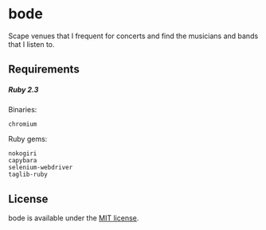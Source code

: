 # bode

Scape venues that I frequent for concerts and find the musicians and bands that I listen to.

## Requirements

##### Ruby 2.3

Binaries:

    chromium
    
Ruby gems:

    nokogiri
    capybara
    selenium-webdriver
    taglib-ruby
    
## License

bode is available under the [MIT license](http://opensource.org/licenses/MIT).

